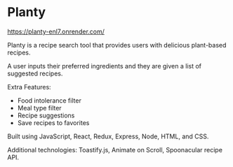 # Planty
https://planty-enl7.onrender.com/

Planty is a recipe search tool that provides users with delicious plant-based recipes. 

A user inputs their preferred ingredients and they are given a list of suggested recipes.

Extra Features: 
- Food intolerance filter
- Meal type filter
- Recipe suggestions
- Save recipes to favorites


Built using JavaScript, React, Redux, Express, Node, HTML, and CSS. 

Additional technologies: Toastify.js, Animate on Scroll, Spoonacular recipe API. 
